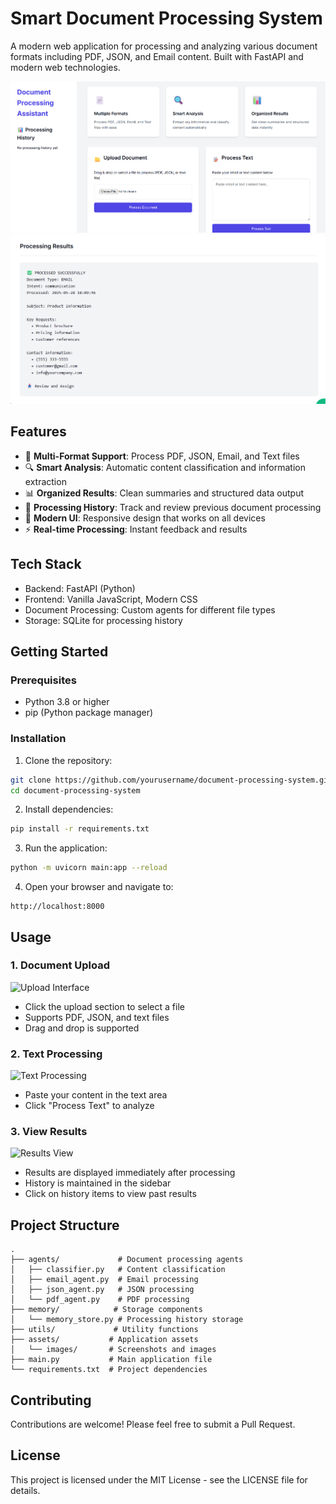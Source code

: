 # Smart Document Processing System

A modern web application for processing and analyzing various document formats including PDF, JSON, and Email content. Built with FastAPI and modern web technologies.

![Application Preview](./assets/images/1.png)
![Application Overview](./assets/images/2.png)


## Features

- 📄 **Multi-Format Support**: Process PDF, JSON, Email, and Text files
- 🔍 **Smart Analysis**: Automatic content classification and information extraction
- 📊 **Organized Results**: Clean summaries and structured data output
- 💾 **Processing History**: Track and review previous document processing
- 🎨 **Modern UI**: Responsive design that works on all devices
- ⚡ **Real-time Processing**: Instant feedback and results


## Tech Stack

- Backend: FastAPI (Python)
- Frontend: Vanilla JavaScript, Modern CSS
- Document Processing: Custom agents for different file types
- Storage: SQLite for processing history

## Getting Started

### Prerequisites

- Python 3.8 or higher
- pip (Python package manager)

### Installation

1. Clone the repository:
```bash
git clone https://github.com/yourusername/document-processing-system.git
cd document-processing-system
```

2. Install dependencies:
```bash
pip install -r requirements.txt
```

3. Run the application:
```bash
python -m uvicorn main:app --reload
```

4. Open your browser and navigate to:
```
http://localhost:8000
```

## Usage

### 1. Document Upload
![Upload Interface](./assets/images/upload-interface.png)
- Click the upload section to select a file
- Supports PDF, JSON, and text files
- Drag and drop is supported

### 2. Text Processing
![Text Processing](./assets/images/text-processing.png)
- Paste your content in the text area
- Click "Process Text" to analyze

### 3. View Results
![Results View](./assets/images/results-view.png)
- Results are displayed immediately after processing
- History is maintained in the sidebar
- Click on history items to view past results

## Project Structure

```
.
├── agents/             # Document processing agents
│   ├── classifier.py   # Content classification
│   ├── email_agent.py  # Email processing
│   ├── json_agent.py   # JSON processing
│   └── pdf_agent.py    # PDF processing
├── memory/            # Storage components
│   └── memory_store.py # Processing history storage
├── utils/             # Utility functions
├── assets/           # Application assets
│   └── images/       # Screenshots and images
├── main.py           # Main application file
└── requirements.txt  # Project dependencies
```

## Contributing

Contributions are welcome! Please feel free to submit a Pull Request.

## License

This project is licensed under the MIT License - see the LICENSE file for details. 

